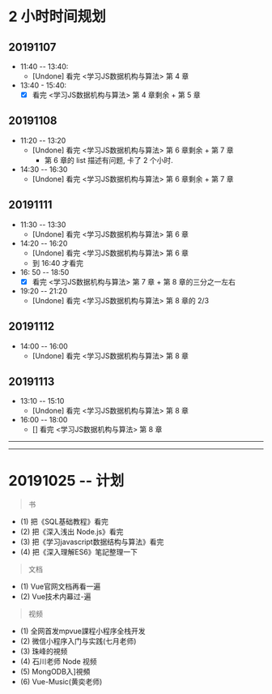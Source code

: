 # 2 小时时间规划

## 20191107 
- 11:40 -- 13:40: 
    + [Undone] 看完 <学习JS数据机构与算法> 第 4 章
- 13:40 - 15:40: 
    + [x] 看完 <学习JS数据机构与算法> 第 4 章剩余 + 第 5 章

## 20191108
- 11:20 -- 13:20
    + [Undone] 看完 <学习JS数据机构与算法> 第 6 章剩余 + 第 7 章
        - 第 6 章的 list 描述有问题, 卡了 2 个小时.
- 14:30 -- 16:30 
    + [Undone] 看完 <学习JS数据机构与算法> 第 6 章剩余 + 第 7 章       

## 20191111 
- 11:30 -- 13:30
    + [Undone] 看完 <学习JS数据机构与算法> 第 6 章
- 14:20 -- 16:20 
    + [Undone] 看完 <学习JS数据机构与算法> 第 6 章
    + 到 16:40 才看完
- 16: 50 -- 18:50
    + [x] 看完 <学习JS数据机构与算法> 第 7 章 + 第 8 章的三分之一左右    
- 19:20 -- 21:20
    + [Undone] 看完  <学习JS数据机构与算法>  第 8 章的 2/3    

## 20191112
- 14:00 -- 16:00 
    + [Undone] 看完  <学习JS数据机构与算法>  第 8 章

## 20191113
- 13:10 -- 15:10 
    + [Undone] 看完  <学习JS数据机构与算法>  第 8 章 
- 16:00 -- 18:00
    + [] 看完  <学习JS数据机构与算法>  第 8 章 


---
---


# 20191025 -- 计划

> 书
- (1) 把《SQL基础教程》看完
- (2) 把《深入浅出 Node.js》看完
- (3) 把《学习javascript数据结构与算法》看完
- (4) 把《深入理解ES6》笔記整理一下

> 文档
- (1) Vue官网文档再看一遍
- (2) Vue技术内幕过-遍

> 视频
- (1) 全网首发mpvue課程小程序全栈开发
- (2) 微信小程序入门与实践(七月老师) 
- (3) 珠峰的視频
- (4) 石川老师 Node 视频
- (5) MongODB入]視頻
- (6) Vue-Music(黄奕老师)
